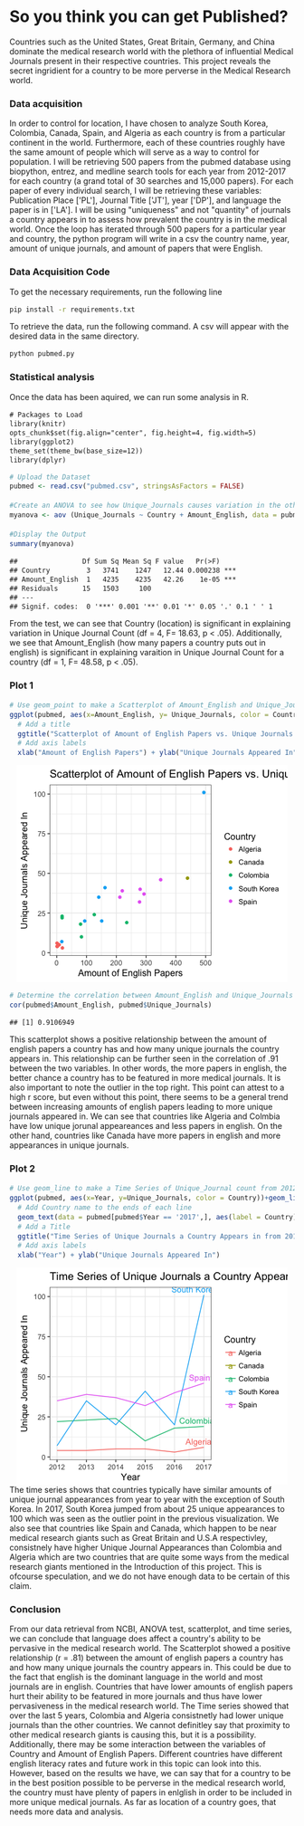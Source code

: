 So you think you can get Published?
================
Countries such as the United States, Great Britain, Germany, and China dominate the medical research world with the plethora of influential Medical Journals present in their respective countries. This project reveals the secret ingridient for a country to be more perverse in the Medical Research world.

### Data acquisition 
In order to control for location, I have chosen to analyze South Korea, Colombia, Canada, Spain, and Algeria as each country is from a particular continent in the world. Furthermore, each of these countries roughly have the same amount of people which will serve as a way to control for population. I will be retrieving 500 papers from the pubmed database using biopython, entrez, and medline search tools for each year from 2012-2017 for each country (a grand total of 30 searches and 15,000 papers). For each paper of every individual search, I will be retrieving these variables: Publication Place ['PL'], Journal Title ['JT'], year ['DP'], and language the paper is in ['LA']. I will be using "uniqueness" and not "quantity" of journals a country appears in to assess how prevalent the country is in the medical world. Once the loop has iterated through 500 papers for a particular year and country, the python program will write in a csv the country name, year, amount of unique journals, and amount of papers that were English. 

### Data Acquisition Code
To get the necessary requirements, run the following line
```sh
pip install -r requirements.txt
```
To retrieve the data, run the following command. A csv will appear with the desired data in the same directory.
```sh
python pubmed.py
```

### Statistical analysis

Once the data has been aquired, we can run some analysis in R.

```{r global_options, include=TRUE}
# Packages to Load
library(knitr)
opts_chunk$set(fig.align="center", fig.height=4, fig.width=5)
library(ggplot2)
theme_set(theme_bw(base_size=12))
library(dplyr)
```

``` r
# Upload the Dataset 
pubmed <- read.csv("pubmed.csv", stringsAsFactors = FALSE)

#Create an ANOVA to see how Unique_Journals causes variation in the other variables.
myanova <- aov (Unique_Journals ~ Country + Amount_English, data = pubmed)

#Display the Output 
summary(myanova)
```

    ##                Df Sum Sq Mean Sq F value   Pr(>F)    
    ## Country         3   3741    1247   12.44 0.000238 ***
    ## Amount_English  1   4235    4235   42.26    1e-05 ***
    ## Residuals      15   1503     100                     
    ## ---
    ## Signif. codes:  0 '***' 0.001 '**' 0.01 '*' 0.05 '.' 0.1 ' ' 1

From the test, we can see that Country (location) is significant in explaining variation in Unique Journal Count (df = 4, F= 18.63, p &lt; .05). Additionally, we see that Amount\_English (how many papers a country puts out in english) is significant in explaining varaition in Unique Journal Count for a country (df = 1, F= 48.58, p &lt; .05).

### Plot 1

``` r
# Use geom_point to make a Scatterplot of Amount_English and Unique_Journals and colors the points by country
ggplot(pubmed, aes(x=Amount_English, y= Unique_Journals, color = Country)) + geom_point() +
  # Add a title
  ggtitle("Scatterplot of Amount of English Papers vs. Unique Journals Appeared In") + 
  # Add axis labels
  xlab("Amount of English Papers") + ylab("Unique Journals Appeared In")
```

<img src="pubmed_files/figure-markdown_github/unnamed-chunk-2-1.png" style="display: block; margin: auto;" />

``` r
# Determine the correlation between Amount_English and Unique_Journals
cor(pubmed$Amount_English, pubmed$Unique_Journals)
```

    ## [1] 0.9106949

This scatterplot shows a positive relationship between the amount of english papers a country has and how many unique journals the country appears in. This relationship can be further seen in the correlation of .91 between the two variables. In other words, the more papers in english, the better chance a country has to be featured in more medical journals. It is also important to note the outlier in the top right. This point can attest to a high r score, but even without this point, there seems to be a general trend between increasing amounts of english papers leading to more unique journals appeared in. We can see that countries like Algeria and Colmbia have low unique jorunal appeareances and less papers in english. On the other hand, countries like Canada have more papers in english and more appearances in unique journals.

### Plot 2

``` r
# Use geom_line to make a Time Series of Unique_Journal count from 2012-2017 for each year
ggplot(pubmed, aes(x=Year, y=Unique_Journals, color = Country))+geom_line() + 
  # Add Country name to the ends of each line
  geom_text(data = pubmed[pubmed$Year == '2017',], aes(label = Country), hjust = 0.7, vjust = -.5) + 
  # Add a Title
  ggtitle("Time Series of Unique Journals a Country Appears in from 2012-2017") + 
  # Add axis labels 
  xlab("Year") + ylab("Unique Journals Appeared In")
```

<img src="pubmed_files/figure-markdown_github/unnamed-chunk-3-1.png" style="display: block; margin: auto;" /> 
The time series shows that countries typically have similar amounts of unique journal appearances from year to year with the exception of South Korea. In 2017, South Korea jumped from about 25 unique appearances to 100 which was seen as the outlier point in the previous visualization. We also see that countries like Spain and Canada, which happen to be near medical research giants such as Great Britain and U.S.A respectivley, consistnely have higher Unique Journal Appearances than Colombia and Algeria which are two countries that are quite some ways from the medical research giants mentioned in the Introduction of this project. This is ofcourse speculation, and we do not have enough data to be certain of this claim.

### Conclusion

From our data retrieval from NCBI, ANOVA test, scatterplot, and time series, we can conclude that language does affect a country's ability to be pervasive in the medical research world. The Scatterplot showed a positive relationship (r = .81) between the amount of english papers a country has and how many unique journals the country appears in. This could be due to the fact that english is the dominant language in the world and most journals are in english. Countries that have lower amounts of english papers hurt their ability to be featured in more journals and thus have lower pervasiveness in the medical research world. The Time series showed that over the last 5 years, Colombia and Algeria consistnetly had lower unique journals than the other countries. We cannot definitley say that proximity to other medical research giants is causing this, but it is a possibility. Additionally, there may be some interaction between the variables of Country and Amount of English Papers. Different countries have different english literacy rates and future work in this topic can look into this. However, based on the results we have, we can say that for a country to be in the best position possible to be perverse in the medical research world, the country must have plenty of papers in enlglish in order to be included in more unique medical journals. As far as location of a country goes, that needs more data and analysis.

